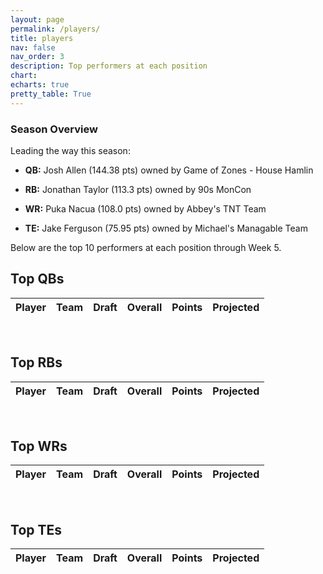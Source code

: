 ```yaml
---
layout: page
permalink: /players/
title: players
nav: false
nav_order: 3
description: Top performers at each position
chart:
echarts: true
pretty_table: True
---
```


### Season Overview

Leading the way this season:

* **QB:** Josh Allen (144.38 pts) owned by Game of Zones - House Hamlin

* **RB:** Jonathan Taylor (113.3 pts) owned by 90s MonCon

* **WR:** Puka Nacua (108.0 pts) owned by Abbey's TNT Team 

* **TE:** Jake Ferguson (75.95 pts) owned by Michael's Managable Team


Below are the top 10 performers at each position through Week 5.



## Top QBs

<table
data-click-to-select="true"
data-search="false"
data-toggle="table"
data-url="{{ "/assets/json/players/top_qb_2025.json" }}">
<thead>
<tr>
<th data-field="player_name" data-halign="left" data-align="left" data-sortable="true">Player</th>
<th data-field="team" data-halign="center" data-align="left" data-sortable="true">Team</th>
<th data-field="draft" data-halign="center" data-align="center" data-sortable="true" data-sort-name="overall_pick">Draft</th>
<th data-field="overall_pick" data-halign="center" data-align="center" data-sortable="true" data-visible="false">Overall</th>
<th data-field="points" data-halign="center" data-align="center" data-sortable="true">Points</th>
<th data-field="projected" data-halign="center" data-align="center" data-sortable="true">Projected</th>
</tr>
</thead>
</table><br>


## Top RBs

<table
data-click-to-select="true"
data-search="false"
data-toggle="table"
data-url="{{ "/assets/json/players/top_rb_2025.json" }}">
<thead>
<tr>
<th data-field="player_name" data-halign="left" data-align="left" data-sortable="true">Player</th>
<th data-field="team" data-halign="center" data-align="left" data-sortable="true">Team</th>
<th data-field="draft" data-halign="center" data-align="center" data-sortable="true" data-sort-name="overall_pick">Draft</th>
<th data-field="overall_pick" data-halign="center" data-align="center" data-sortable="true" data-visible="false">Overall</th>
<th data-field="points" data-halign="center" data-align="center" data-sortable="true">Points</th>
<th data-field="projected" data-halign="center" data-align="center" data-sortable="true">Projected</th>
</tr>
</thead>
</table><br>


## Top WRs

<table
data-click-to-select="true"
data-search="false"
data-toggle="table"
data-url="{{ "/assets/json/players/top_wr_2025.json" }}">
<thead>
<tr>
<th data-field="player_name" data-halign="left" data-align="left" data-sortable="true">Player</th>
<th data-field="team" data-halign="center" data-align="left" data-sortable="true">Team</th>
<th data-field="draft" data-halign="center" data-align="center" data-sortable="true" data-sort-name="overall_pick">Draft</th>
<th data-field="overall_pick" data-halign="center" data-align="center" data-sortable="true" data-visible="false">Overall</th>
<th data-field="points" data-halign="center" data-align="center" data-sortable="true">Points</th>
<th data-field="projected" data-halign="center" data-align="center" data-sortable="true">Projected</th>
</tr>
</thead>
</table><br>


## Top TEs

<table
data-click-to-select="true"
data-search="false"
data-toggle="table"
data-url="{{ "/assets/json/players/top_te_2025.json" }}">
<thead>
<tr>
<th data-field="player_name" data-halign="left" data-align="left" data-sortable="true">Player</th>
<th data-field="team" data-halign="center" data-align="left" data-sortable="true">Team</th>
<th data-field="draft" data-halign="center" data-align="center" data-sortable="true" data-sort-name="overall_pick">Draft</th>
<th data-field="overall_pick" data-halign="center" data-align="center" data-sortable="true" data-visible="false">Overall</th>
<th data-field="points" data-halign="center" data-align="center" data-sortable="true">Points</th>
<th data-field="projected" data-halign="center" data-align="center" data-sortable="true">Projected</th>
</tr>
</thead>
</table><br>
